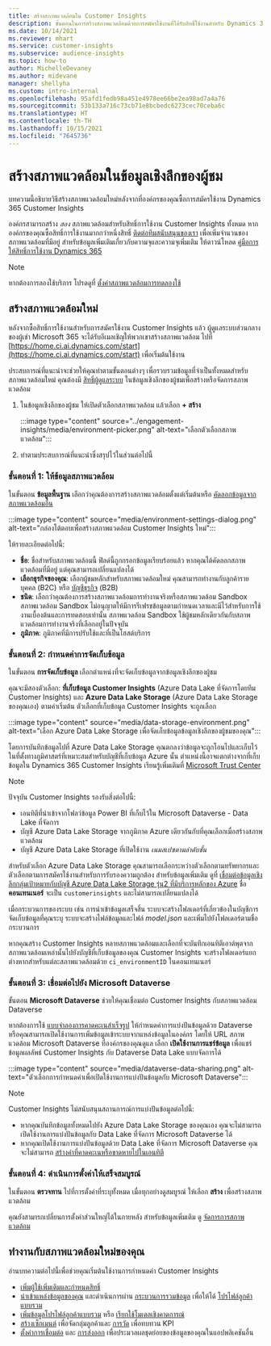 ```yaml
---
title: สร้างสภาพแวดล้อมใน Customer Insights
description: ขั้นตอนในการสร้างสภาพแวดล้อมด้วยการสมัครใช้งานที่ได้รับสิทธิ์ใช้งานสำหรับ Dynamics 365 Customer Insights
ms.date: 10/14/2021
ms.reviewer: mhart
ms.service: customer-insights
ms.subservice: audience-insights
ms.topic: how-to
author: MichelleDevaney
ms.author: midevane
manager: shellyha
ms.custom: intro-internal
ms.openlocfilehash: 95afd1fedb98a451e4978ee66be2ea98ad7a4a76
ms.sourcegitcommit: 53b133a716c73cb71e8bcbedc6273cec70ceba6c
ms.translationtype: HT
ms.contentlocale: th-TH
ms.lasthandoff: 10/15/2021
ms.locfileid: "7645736"
---
```

# <a name="create-an-environment-in-audience-insights"></a>สร้างสภาพแวดล้อมในข้อมูลเชิงลึกของผู้ชม

บทความนี้อธิบายวิธีสร้างสภาพแวดล้อมใหม่หลังจากที่องค์กรของคุณซื้อการสมัครใช้งาน Dynamics 365 Customer Insights 

องค์กรสามารถสร้าง *สอง* สภาพแวดล้อมสำหรับสิทธิ์การใช้งาน Customer Insights ทั้งหมด หากองค์กรของคุณซื้อสิทธิ์การใช้งานมากกว่าหนึ่งสิทธิ์ [ติดต่อทีมสนับสนุนของเรา](https://go.microsoft.com/fwlink/?linkid=2079641) เพื่อเพิ่มจำนวนของสภาพแวดล้อมที่มีอยู่ สำหรับข้อมูลเพิ่มเติมเกี่ยวกับความจุและความจุเพิ่มเติม ให้ดาวน์โหลด [คู่มือการให้สิทธิ์การใช้งาน Dynamics 365](https://go.microsoft.com/fwlink/?LinkId=866544)

> [!NOTE]
> หากต้องการลองใช้บริการ โปรดดูที่ [ตั้งค่าสภาพแวดล้อมการทดลองใช้](../trial-signup.md)

## <a name="create-a-new-environment"></a>สร้างสภาพแวดล้อมใหม่

หลังจากซื้อสิทธิ์การใช้งานสำหรับการสมัครใช้งาน Customer Insights แล้ว ผู้ดูแลระบบส่วนกลางของผู้เช่า Microsoft 365 จะได้รับอีเมลเชิญให้พวกเขาสร้างสภาพแวดล้อม ไปที่ [https://home.ci.ai.dynamics.com/start](https://home.ci.ai.dynamics.com/start) เพื่อเริ่มต้นใช้งาน 

ประสบการณ์ที่แนะนำจะช่วยให้คุณทำตามขั้นตอนต่างๆ เพื่อรวบรวมข้อมูลที่จำเป็นทั้งหมดสำหรับสภาพแวดล้อมใหม่ คุณต้องมี [สิทธิ์ผู้ดูแลระบบ](permissions.md) ในข้อมูลเชิงลึกของผู้ชมเพื่อสร้างหรือจัดการสภาพแวดล้อม

1. ในข้อมูลเชิงลึกของผู้ชม ให้เปิดตัวเลือกสภาพแวดล้อม แล้วเลือก **+ สร้าง**
  
   :::image type="content" source="../engagement-insights/media/environment-picker.png" alt-text="เลือกตัวเลือกสภาพแวดล้อม":::

1. ทำตามประสบการณ์ที่แนะนำซึ่งสรุปไว้ในส่วนต่อไปนี้

### <a name="step-1-provide-environment-information"></a>ขั้นตอนที่ 1: ให้ข้อมูลสภาพแวดล้อม

ในขั้นตอน **ข้อมูลพื้นฐาน** เลือกว่าคุณต้องการสร้างสภาพแวดล้อมตั้งแต่เริ่มต้นหรือ [คัดลอกข้อมูลจากสภาพแวดล้อมอื่น](manage-environments.md#copy-the-environment-configuration)

   :::image type="content" source="media/environment-settings-dialog.png" alt-text="กล่องโต้ตอบเพื่อสร้างสภาพแวดล้อม Customer Insights ใหม่":::

ให้รายละเอียดต่อไปนี้:
   - **ชื่อ**: ชื่อสำหรับสภาพแวดล้อมนี้ ฟิลด์นี้ถูกกรอกข้อมูลเรียบร้อยแล้ว หากคุณได้คัดลอกสภาพแวดล้อมที่มีอยู่ แต่คุณสามารถเปลี่ยนแปลงได้
   - **เลือกธุรกิจของคุณ**: เลือกผู้ชมหลักสำหรับสภาพแวดล้อมใหม่ คุณสามารถทำงานกับลูกค้ารายบุคคล (B2C) หรือ [บัญชีธุรกิจ](work-with-business-accounts.md) (B2B)
   - **ชนิด**: เลือกว่าคุณต้องการสร้างสภาพแวดล้อมการทำงานจริงหรือสภาพแวดล้อม Sandbox สภาพแวดล้อม Sandbox ไม่อนุญาตให้มีการรีเฟรชข้อมูลตามกำหนดเวลาและมีไว้สำหรับการใช้งานเบื้องต้นและการทดสอบเท่านั้น สภาพแวดล้อม Sandbox ใช้ผู้ชมหลักเดียวกันกับสภาพแวดล้อมการทำงานจริงที่เลือกอยู่ในปัจจุบัน
   - **ภูมิภาค**: ภูมิภาคที่มีการปรับใช้และที่เป็นโฮสต์บริการ

### <a name="step-2-configure-data-storage"></a>ขั้นตอนที่ 2: กำหนดค่าการจัดเก็บข้อมูล

ในขั้นตอน **การจัดเก็บข้อมูล** เลือกตำแหน่งที่จะจัดเก็บข้อมูลจากข้อมูลเชิงลึกของผู้ชม

คุณจะมีสองตัวเลือก: **ที่เก็บข้อมูล Customer Insights** (Azure Data Lake ที่จัดการโดยทีม Customer Insights) และ **Azure Data Lake Storage** (Azure Data Lake Storage ของคุณเอง) ตามค่าเริ่มต้น ตัวเลือกที่เก็บข้อมูล Customer Insights จะถูกเลือก

:::image type="content" source="media/data-storage-environment.png" alt-text="เลือก Azure Data Lake Storage เพื่อจัดเก็บข้อมูลข้อมูลเชิงลึกของผู้ชมของคุณ":::

โดยการบันทึกข้อมูลไปที่ Azure Data Lake Storage คุณตกลงว่าข้อมูลจะถูกโอนไปและเก็บไว้ในที่ตั้งทางภูมิศาสตร์ที่เหมาะสมสำหรับบัญชีที่เก็บข้อมูล Azure นั้น ตำแหน่งนี้อาจแตกต่างจากที่เก็บข้อมูลใน Dynamics 365 Customer Insights เรียนรู้เพิ่มเติมที่ [Microsoft Trust Center](https://www.microsoft.com/trust-center)

> [!NOTE]
> ปัจจุบัน Customer Insights รองรับสิ่งต่อไปนี้:
> - เอนทิตีที่นำเข้าจากโฟลว์ข้อมูล Power BI ที่เก็บไว้ใน Microsoft Dataverse - Data Lake ที่จัดการ  
> - บัญชี Azure Data Lake Storage จากภูมิภาค Azure เดียวกันกับที่คุณเลือกเมื่อสร้างสภาพแวดล้อม
> - บัญชี Azure Data Lake Storage ที่เปิดใช้งาน *เนมสเปซตามลำดับชั้น*

สำหรับตัวเลือก Azure Data Lake Storage คุณสามารถเลือกระหว่างตัวเลือกตามทรัพยากรและตัวเลือกตามการสมัครใช้งานสำหรับการรับรองความถูกต้อง สำหรับข้อมูลเพิ่มเติม ดูที่ [เชื่อมต่อข้อมูลเชิงลึกกลุ่มเป้าหมายกับบัญชี Azure Data Lake Storage รุ่น2 ที่มีบริการหลักของ Azure](connect-service-principal.md) ชื่อ **คอนเทนเนอร์** จะเป็น `customerinsights` และไม่สามารถเปลี่ยนแปลงได้

เมื่อกระบวนการของระบบ เช่น การนำเข้าข้อมูลเสร็จสิ้น ระบบจะสร้างโฟลเดอร์ที่เกี่ยวข้องในบัญชีการจัดเก็บข้อมูลที่คุณระบุ ระบบจะสร้างไฟล์ข้อมูลและไฟล์ *model.json* และเพิ่มไปยังโฟลเดอร์ตามชื่อกระบวนการ

หากคุณสร้าง Customer Insights หลายสภาพแวดล้อมและเลือกที่จะบันทึกเอนทิตีเอาต์พุตจากสภาพแวดล้อมเหล่านั้นไปยังบัญชีที่เก็บข้อมูลของคุณ Customer Insights จะสร้างโฟลเดอร์แยกต่างหากสำหรับแต่ละสภาพแวดล้อมด้วย `ci_environmentID` ในคอนเทนเนอร์

### <a name="step-3-connect-to-microsoft-dataverse"></a>ขั้นตอนที่ 3: เชื่อมต่อไปยัง Microsoft Dataverse
   
ขั้นตอน **Microsoft Dataverse** ช่วยให้คุณเชื่อมต่อ Customer Insights กับสภาพแวดล้อม Dataverse

หากต้องการใช้ [แบบจำลองการคาดคะเนสำเร็จรูป](predictions-overview.md#out-of-box-models) ให้กำหนดค่าการแบ่งปันข้อมูลด้วย Dataverse หรือคุณสามารถเปิดใช้งานการเพิ่มข้อมูลเข้าระบบจากแหล่งข้อมูลในองค์กร โดยให้ URL สภาพแวดล้อม Microsoft Dataverse ที่องค์กรของคุณดูแล เลือก **เปิดใช้งานการแชร์ข้อมูล** เพื่อแชร์ข้อมูลผลลัพธ์ Customer Insights กับ Dataverse Data Lake แบบจัดการได้

:::image type="content" source="media/dataverse-data-sharing.png" alt-text="ตัวเลือกการกำหนดค่าเพื่อเปิดใช้งานการแบ่งปันข้อมูลกับ Microsoft Dataverse":::

> [!NOTE]
> Customer Insights ไม่สนับสนุนสถานการณ์การแบ่งปันข้อมูลต่อไปนี้:
> - หากคุณบันทึกข้อมูลทั้งหมดไปยัง Azure Data Lake Storage ของคุณเอง คุณจะไม่สามารถเปิดใช้งานการแบ่งปันข้อมูลกับ Data Lake ที่จัดการ Microsoft Dataverse ได้
> - หากคุณเปิดใช้งานการแบ่งปันข้อมูลด้วย Data Lake ที่จัดการ Microsoft Dataverse คุณจะไม่สามารถ [สร้างค่าที่คาดคะเนหรือขาดหายไปในเอนทิตี](predictions.md)

### <a name="step-4-finalize-the-settings"></a>ขั้นตอนที่ 4: ดำเนินการตั้งค่าให้เสร็จสมบูรณ์

ในขั้นตอน **ตรวจทาน** ไปที่การตั้งค่าที่ระบุทั้งหมด เมื่อทุกอย่างดูสมบูรณ์ ให้เลือก **สร้าง** เพื่อสร้างสภาพแวดล้อม 

คุณยังสามารถเปลี่ยนการตั้งค่าส่วนใหญ่ได้ในภายหลัง สำหรับข้อมูลเพิ่มเติม ดู [จัดการการสภาพแวดล้อม](manage-environments.md)

## <a name="work-with-your-new-environment"></a>ทำงานกับสภาพแวดล้อมใหม่ของคุณ

อ่านบทความต่อไปนี้เพื่อช่วยคุณเริ่มต้นใช้งานการกำหนดค่า Customer Insights 

- [เพิ่มผู้ใช้เพิ่มเติมและกำหนดสิทธิ์](permissions.md)
- [นำเข้าแหล่งข้อมูลของคุณ](data-sources.md) และดำเนินการผ่าน [กระบวนการรวมข้อมูล](data-unification.md) เพื่อให้ได้ [โปรไฟล์ลูกค้าแบบรวม](customer-profiles.md)
- [เพิ่มข้อมูลโปรไฟล์ลูกค้าแบบรวม](enrichment-hub.md) หรือ [เรียกใช้โมเดลเชิงคาดการณ์](predictions-overview.md)
- [สร้างเซ็กเมนต์](segments.md) เพื่อจัดกลุ่มลูกค้าและ [การวัด](measures.md) เพื่อทบทวน KPI
- [ตั้งค่าการเชื่อมต่อ](connections.md) และ [การส่งออก](export-destinations.md) เพื่อประมวลผลชุดย่อยของข้อมูลของคุณในแอปพลิเคชันอื่น
